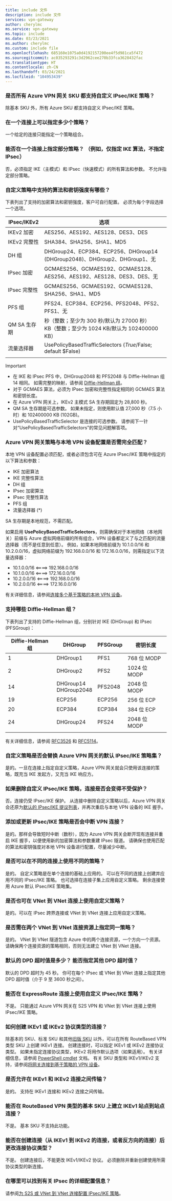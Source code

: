 ```yaml
---
title: include 文件
description: include 文件
services: vpn-gateway
author: cherylmc
ms.service: vpn-gateway
ms.topic: include
ms.date: 03/23/2021
ms.author: cherylmc
ms.custom: include file
ms.openlocfilehash: 685160e1075a0d4192157200ee4f5d981ca5f472
ms.sourcegitcommit: ac035293291c3d2962cee270b33fca3628432fac
ms.translationtype: HT
ms.contentlocale: zh-CN
ms.lasthandoff: 03/24/2021
ms.locfileid: "104953439"
---
```

### <a name="is-custom-ipsecike-policy-supported-on-all-azure-vpn-gateway-skus"></a>是否所有 Azure VPN 网关 SKU 都支持自定义 IPsec/IKE 策略？

除基本 SKU 外，所有 Azure SKU 都支持自定义 IPsec/IKE 策略。

### <a name="how-many-policies-can-i-specify-on-a-connection"></a>在一个连接上可以指定多少个策略？

一个给定的连接只能指定一个策略组合。

### <a name="can-i-specify-a-partial-policy-on-a-connection-for-example-only-ike-algorithms-but-not-ipsec"></a>能否在一个连接上指定部分策略？ （例如，仅指定 IKE 算法，不指定 IPsec）

否，必须指定 IKE（主模式）和 IPsec（快速模式）的所有算法和参数。 不允许指定部分策略。

### <a name="what-are-the-algorithms-and-key-strengths-supported-in-the-custom-policy"></a>自定义策略中支持的算法和密钥强度有哪些？

下表列出了支持的加密算法和密钥强度，客户可自行配置。 必须为每个字段选择一个选项。

| **IPsec/IKEv2**  | **选项**                                                                   |
| ---              | ---                                                                           |
| IKEv2 加密 | AES256、AES192、AES128、DES3、DES                                             |
| IKEv2 完整性  | SHA384、SHA256、SHA1、MD5                                                     |
| DH 组         | DHGroup24、ECP384、ECP256、DHGroup14 (DHGroup2048)、DHGroup2、DHGroup1、无  |
| IPsec 加密 | GCMAES256、GCMAES192、GCMAES128、AES256、AES192、AES128、DES3、DES、无      |
| IPsec 完整性  | GCMAES256、GCMAES192、GCMAES128、SHA256、SHA1、MD5                            |
| PFS 组        | PFS24、ECP384、ECP256、PFS2048、PFS2、PFS1、无                              |
| QM SA 生存期   | 秒（整数；至少为 300 秒/默认为 27000 秒）<br>KB（整数；至少为 1024 KB/默认为 102400000 KB）           |
| 流量选择器 | UsePolicyBasedTrafficSelectors ($True/$False; default $False)                 |
|                  |                                                                               |

> [!IMPORTANT]
> *  在 IKE 和 IPsec PFS 中，DHGroup2048 和 PFS2048 与 Diffie-Hellman 组 14 相同。 如需完整的映射，请参阅 [Diffie-Hellman 组](#DH)。
> * 对于 GCMAES 算法，必须为 IPsec 加密和完整性指定相同的 GCMAES 算法和密钥长度。
> * 在 Azure VPN 网关上，IKEv2 主模式 SA 生存期固定为 28,800 秒。
> * QM SA 生存期是可选参数。 如果未指定，则使用默认值 27,000 秒（7.5 小时）和 102400000 KB (102GB)。
> * UsePolicyBasedTrafficSelector 是连接的可选参数。 请参阅下一针对“UsePolicyBasedTrafficSelectors”的常见问题解答项。

### <a name="does-everything-need-to-match-between-the-azure-vpn-gateway-policy-and-my-on-premises-vpn-device-configurations"></a>Azure VPN 网关策略与本地 VPN 设备配置是否需完全匹配？

本地 VPN 设备配置必须匹配，或者必须包含可在 Azure IPsec/IKE 策略中指定的以下算法和参数：

* IKE 加密算法
* IKE 完整性算法
* DH 组
* IPsec 加密算法
* IPsec 完整性算法
* PFS 组
* 流量选择器 (*)

SA 生存期是本地规范，不需匹配。

如果启用 **UsePolicyBasedTrafficSelectors**，则需确保对于本地网络（本地网关）前缀与 Azure 虚拟网络前缀的所有组合，VPN 设备都定义了与之匹配的流量选择器（而不是任意到任意）。 例如，如果本地网络前缀为 10.1.0.0/16 和 10.2.0.0/16，虚拟网络前缀为 192.168.0.0/16 和 172.16.0.0/16，则需指定以下流量选择器：
* 10.1.0.0/16 <====> 192.168.0.0/16
* 10.1.0.0/16 <====> 172.16.0.0/16
* 10.2.0.0/16 <====> 192.168.0.0/16
* 10.2.0.0/16 <====> 172.16.0.0/16

有关详细信息，请参阅[连接多个基于策略的本地 VPN 设备](../articles/vpn-gateway/vpn-gateway-connect-multiple-policybased-rm-ps.md)。

### <a name="which-diffie-hellman-groups-are-supported"></a><a name ="DH"></a>支持哪些 Diffie-Hellman 组？

下表列出了支持的 Diffie-Hellman 组，分别针对 IKE (DHGroup) 和 IPsec (PFSGroup)：

| **Diffie-Hellman 组**  | **DHGroup**              | **PFSGroup** | **密钥长度** |
| ---                       | ---                      | ---          | ---            |
| 1                         | DHGroup1                 | PFS1         | 768 位 MODP   |
| 2                         | DHGroup2                 | PFS2         | 1024 位 MODP  |
| 14                        | DHGroup14<br>DHGroup2048 | PFS2048      | 2048 位 MODP  |
| 19                        | ECP256                   | ECP256       | 256 位 ECP    |
| 20                        | ECP384                   | ECP384       | 384 位 ECP    |
| 24                        | DHGroup24                | PFS24        | 2048 位 MODP  |
|                           |                          |              |                |

有关详细信息，请参阅 [RFC3526](https://tools.ietf.org/html/rfc3526) 和 [RFC5114](https://tools.ietf.org/html/rfc5114)。

### <a name="does-the-custom-policy-replace-the-default-ipsecike-policy-sets-for-azure-vpn-gateways"></a>自定义策略是否会替换 Azure VPN 网关的默认 IPsec/IKE 策略集？

是的。一旦在连接上指定自定义策略，Azure VPN 网关就会只使用该连接的策略，既充当 IKE 发起方，又充当 IKE 响应方。

### <a name="if-i-remove-a-custom-ipsecike-policy-does-the-connection-become-unprotected"></a>如果删除自定义 IPsec/IKE 策略，连接是否会变得不受保护？

否。连接仍受 IPsec/IKE 保护。 从连接中删除自定义策略以后，Azure VPN 网关会还原为[默认的 IPsec/IKE 提议列表](../articles/vpn-gateway/vpn-gateway-about-vpn-devices.md)，并再次重启与本地 VPN 设备的 IKE 握手。

### <a name="would-adding-or-updating-an-ipsecike-policy-disrupt-my-vpn-connection"></a>添加或更新 IPsec/IKE 策略是否会中断 VPN 连接？

是的。那样会导致短时中断（数秒），因为 Azure VPN 网关会断开现有连接并重启 IKE 握手，以便使用新的加密算法和参数重建 IPsec 隧道。 请确保也使用匹配的算法和密钥强度对本地 VPN 设备进行配置，尽量减少中断。

### <a name="can-i-use-different-policies-on-different-connections"></a>是否可以在不同的连接上使用不同的策略？

是的。 自定义策略是在单个连接的基础上应用的。 可以在不同的连接上创建并应用不同的 IPsec/IKE 策略。 也可选择在连接子集上应用自定义策略。 剩余连接使用 Azure 默认 IPsec/IKE 策略集。

### <a name="can-i-use-the-custom-policy-on-vnet-to-vnet-connection-as-well"></a>是否也可在 VNet 到 VNet 连接上使用自定义策略？

是的。可以在 IPsec 跨界连接或 VNet 到 VNet 连接上应用自定义策略。

### <a name="do-i-need-to-specify-the-same-policy-on-both-vnet-to-vnet-connection-resources"></a>是否需在两个 VNet 到 VNet 连接资源上指定同一策略？

是的。 VNet 到 VNet 隧道包含 Azure 中的两个连接资源，一个方向一个资源。 请确保两个连接资源的策略相同，否则无法建立 VNet 到 VNet 连接。

### <a name="what-is-the-default-dpd-timeout-value-can-i-specify-a-different-dpd-timeout"></a>默认的 DPD 超时值是多少？ 能否指定其他 DPD 超时值？

默认的 DPD 超时为 45 秒。 你可在每个 IPsec 或 VNet 到 VNet 连接上指定其他 DPD 超时值（介于 9 至 3600 秒之间）。

### <a name="does-custom-ipsecike-policy-work-on-expressroute-connection"></a>能否在 ExpressRoute 连接上使用自定义 IPsec/IKE 策略？

不是。 只能通过 Azure VPN 网关在 S2S VPN 和 VNet 到 VNet 连接上使用 IPsec/IKE 策略。

### <a name="how-do-i-create-connections-with-ikev1-or-ikev2-protocol-type"></a>如何创建 IKEv1 或 IKEv2 协议类型的连接？

除基本的 SKU、标准 SKU 和其他[旧版 SKU](../articles/vpn-gateway/vpn-gateway-about-skus-legacy.md#gwsku) 以外，可以在所有 RouteBased VPN 类型 SKU 上创建 IKEv1 连接。 创建连接时，可以指定 IKEv1 或 IKEv2 连接协议类型。 如果未指定连接协议类型，IKEv2 将用作默认选项（如果适用）。 有关详细信息，请参阅 [PowerShell cmdlet](/powershell/module/az.network/new-azvirtualnetworkgatewayconnection) 文档。 有关 SKU 类型和 IKEv1/IKEv2 支持，请参阅[将网关连接到基于策略的 VPN 设备](../articles/vpn-gateway/vpn-gateway-connect-multiple-policybased-rm-ps.md)。

### <a name="is-transit-between-between-ikev1-and-ikev2-connections-allowed"></a>是否允许在 IKEv1 和 IKEv2 连接之间传输？

是的。 支持在 IKEv1 连接和 IKEv2 连接之间传输。

### <a name="can-i-have-ikev1-site-to-site-connections-on-basic-skus-of-routebased-vpn-type"></a>能否在 RouteBased VPN 类型的基本 SKU 上建立 IKEv1 站点到站点连接？

不是。 基本 SKU 不支持此功能。

### <a name="can-i-change-the-connection-protocol-type-after-the-connection-is-created-ikev1-to-ikev2-and-vice-versa"></a>能否在创建连接（从 IKEv1 到 IKEv2 的连接，或者反方向的连接）后更改连接协议类型？

不是。 创建连接后，不能更改 IKEv1/IKEv2 协议。 必须删除并重新创建使用所需协议类型的新连接。

### <a name="where-can-i-find-more-configuration-information-for-ipsec"></a>在哪里可以找到有关 IPsec 的详细配置信息？

请参阅[为 S2S 或 VNet 到 VNet 连接配置 IPsec/IKE 策略](../articles/vpn-gateway/vpn-gateway-ipsecikepolicy-rm-powershell.md)。